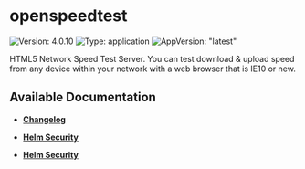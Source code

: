 # openspeedtest

![Version: 4.0.10](https://img.shields.io/badge/Version-4.0.10-informational?style=flat-square) ![Type: application](https://img.shields.io/badge/Type-application-informational?style=flat-square) ![AppVersion: "latest"](https://img.shields.io/badge/AppVersion-"latest"-informational?style=flat-square)

HTML5 Network Speed Test Server. You can test download & upload speed from any device within your network with a web browser that is IE10 or new.

## Available Documentation

- [**Changelog**](CHANGELOG)

- [**Helm Security**](container-security)

- [**Helm Security**](helm-security)

